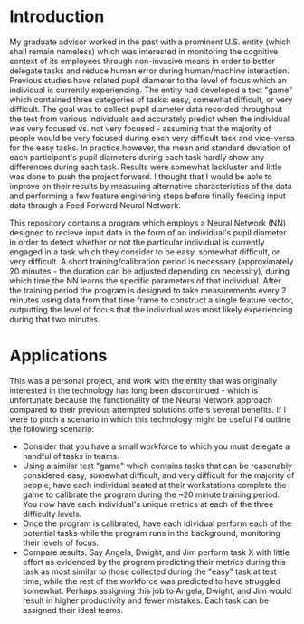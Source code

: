 # Introduction
My graduate advisor worked in the past with a prominent U.S. entity (which shall remain nameless) which was interested in monitoring the cognitive context of its employees through non-invasive means in order to better delegate tasks and reduce human error during human/machine interaction. Previous studies have related pupil diameter to the level of focus which an individual is currently experiencing. The entity had developed a test "game" which contained three categories of tasks: easy, somewhat difficult, or very difficult. The goal was to collect pupil diameter data recorded throughout the test from various individuals and accurately predict when the individual was very focused vs. not very focused - assuming that the majority of people would be very focused during each very difficult task and vice-versa for the easy tasks. In practice however, the mean and standard deviation of each participant's pupil diameters during each task hardly show any differences during each task. Results were somewhat lackluster and little was done to push the project forward. I thought that I would be able to improve on their results by measuring alternative characteristics of the data and performing a few feature enginering steps before finally feeding input data through a Feed Forward Neural Network.<br/>

This repository contains a program which employs a Neural Network (NN) designed to recieve input data in the form of an individual's pupil diameter in order to detect whether or not the particular individual is currently engaged in a task which they consider to be easy, somewhat difficult, or very difficult. A short training/calibration period is necessary (approximately 20 minutes - the duration can be adjusted depending on necessity), during which time the NN learns the specific parameters of that individual. After the training period the program is designed to take measurements every 2 minutes using data from that time frame to construct a single feature vector, outputting the level of focus that the individual was most likely experiencing during that two minutes. 

# Applications
This was a personal project, and work with the entity that was originally interested in the technology has long been discontinued - which is unfortunate because the functionality of the Neural Network approach compared to their previous attempted solutions offers several benefits. If I were to pitch a scenario in which this technology might be useful I'd outline the following scenario:<br/>
* Consider that you have a small workforce to which you must delegate a handful of tasks in teams. 
* Using a similar test "game" which contains tasks that can be reasonably considered easy, somewhat difficult, and very difficult for the majority of people, have each individual seated at their workstations complete the game to calibrate the program during the ~20 minute training period. You now have each individual's unique metrics at each of the three difficulty levels.
* Once the program is calibrated, have each idividual perform each of the potential tasks while the program runs in the background, monitoring their levels of focus.
* Compare results. Say Angela, Dwight, and Jim perform task X with little effort as evidenced by the program predicting their metrics during this task as most similar to those collected during the "easy" task at test time, while the rest of the workforce was predicted to have struggled somewhat. Perhaps assigning this job to Angela, Dwight, and Jim would result in higher productivity and fewer mistakes. Each task can be assigned their ideal teams.

